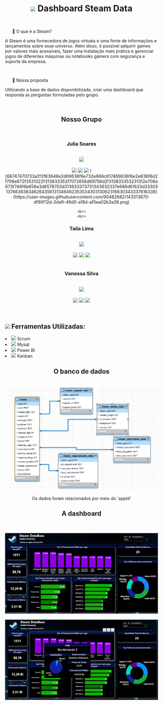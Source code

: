 <h1 align='center'> <img width='60px' src="https://logosmarcas.net/wp-content/uploads/2020/11/Steam-Logo.png"> Dashboard Steam Data </h1>
<br>  
<ul >🔹 O que é a Steam? </ul>
  <p>A Steam é uma fornecedora de jogos virtuais e uma fonte de informações e lançamentos sobre esse universo. Além disso, é possível adquirir games por valores mais acessíveis, fazer uma instalação mais prática e gerenciar jogos de diferentes máquinas ou notebooks gamers com segurança e suporte da empresa. </p>
<br> 
<ul >🔹 Nossa proposta </ul>
  <p>Utilizando a base de dados disponibilizada, criar uma dashboard que responda as perguntas formuladas pelo grupo.  </p>
 <br>
<h2 align='center'> Nosso Grupo </h2>
<br>
<div align='center'>
  <div>
    <h3> Julia Soares </h3>
    <br>
    <img width='150px' src="https://media-exp1.licdn.com/dms/image/C4E03AQEQHOyUr8XzfA/profile-displayphoto-shrink_800_800/0/1634222890861?e=1643241600&v=beta&t=mOY-WLHueG3lVJhbAHULoc13lAOfhysiH9zFEX-0NCo">
    <br>
    <br>
    <a href="https://www.linkedin.com/in/julia-ap-s-soares/"><img width='30px' src="https://cdn-icons.flaticon.com/png/512/3955/premium/3955051.png?token=exp=1637702014~hmac=180e172c0f1f1470e8fffd59c3b7d90f"></a> 
    <a href="https://www.linkedin.com/in/julia-ap-s-soares/"><img width='30px' src='https://cdn-icons.flaticon.com/png/512/3955/premium/3955024.png?token=exp=1637702173~hmac=c51fdf91df38cad5a77ffda7cf9b40d0'></a>
    <a href="https://github.com/JuliaSSoares/"><img width='30px' src='https://cdn-icons-png.flaticon.com/512/733/733553.png'></a>  ![68747470733a2f2f63646e2d69636f6e732e666c617469636f6e2e636f6d2f706e672f3531322f313833352f7072656d69756d2f313833353231312e706e673f746f6b656e3d6578703d313633373731343832337e686d61633d3330313766363834626435613134646235353430313062316630343337616338](https://user-images.githubusercontent.com/90482682/143313670-df90f12d-2de9-49d0-a18d-af5ea02b3a38.png)

    <br>
    <br>
  </div>
  <div>
    <h3> Taila Lima</h3>
    <br>
    <img width='150px' src="https://media-exp1.licdn.com/dms/image/C4D03AQG7IeQlsrmNWQ/profile-displayphoto-shrink_800_800/0/1631517847539?e=1643241600&v=beta&t=V5jdUIpq6vnTM39Et8Jy8HtO_NHWqMD9KcMZ-n4hfrU">
    <br>
    <br>
    <a href="https://www.linkedin.com/in/taila-lima-089aa2181/"><img width='30px' src="https://cdn-icons.flaticon.com/png/512/3955/premium/3955051.png?token=exp=1637702014~hmac=180e172c0f1f1470e8fffd59c3b7d90f"></a> 
    <a href=https://www.instagram.com/tailads/""><img width='30px' src='https://cdn-icons.flaticon.com/png/512/3955/premium/3955024.png?token=exp=1637702173~hmac=c51fdf91df38cad5a77ffda7cf9b40d0'></a>
    <a href="https://github.com/TailaaLima"><img width='30px' src='https://cdn-icons-png.flaticon.com/512/733/733553.png'></a>  
    <br>
    <br>
  </div>
  <h3> Vanessa Silva</h3>
    <br>
    <img width='150px' src="https://media-exp1.licdn.com/dms/image/C4E03AQHbAbJkINY08w/profile-displayphoto-shrink_800_800/0/1628359042733?e=1643241600&v=beta&t=vrR7_t1UnzdCZ-ITwxUnLvadCvDxCiXZKhJsDx-JHl4">
    <br>
    <br>
  <a href="https://www.linkedin.com/in/vanessa-silva-1398832a/"><img width='30px' src="https://cdn-icons.flaticon.com/png/512/3955/premium/3955051.png?token=exp=1637702014~hmac=180e172c0f1f1470e8fffd59c3b7d90f"></a>
  <a href="https://www.instagram.com/nessinhajs1/?hl=pt"><img width='30px' src='https://cdn-icons.flaticon.com/png/512/3955/premium/3955024.png?token=exp=1637702173~hmac=c51fdf91df38cad5a77ffda7cf9b40d0'></a>
  <a href="https://github.com/vanessajsilva"><img width='30px' src='https://cdn-icons-png.flaticon.com/512/733/733553.png'></a>  
</div>  
  <br>
  <br>
  
  <h2><img width= "25px" src="https://cdn-icons.flaticon.com/png/512/1835/premium/1835211.png?token=exp=1637714823~hmac=3017f684bd5a14db554010b1f0437ac8"> Ferramentas Utilizadas:</h2>
  <li><img width='20px' src="https://cdn-icons-png.flaticon.com/512/1933/1933991.png"> Scrum</li>
  <li><img width='20p' src="https://cdn-icons-png.flaticon.com/512/5968/5968313.png"> Mysql</li>
  <li><img width='20px' src='https://cdn-icons-png.flaticon.com/512/1281/1281715.png'> Power BI</li>
  <li><img width='20px' src='https://cdn-icons-png.flaticon.com/512/5084/5084666.png'> Kanban</li>
  
  <div align='center'>
  <h2>O banco de dados </h2>
    <br>
    <img src="Relações_entidades.jpeg">
    <br>
  <p>Os dados foram relacionados por meio do 'appid'</p>
  </div>
  
  <div align='center'>
     <h2>A dashboard </h2>
       <br>
       <br>
       <img src="print-dashboard1.jpeg">
       <br>
       <br>
       <img src="print-dashboard2.jpeg">
       <br>
       <br>
  </div>
